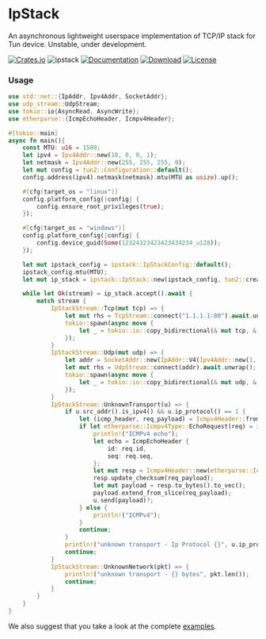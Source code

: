 IpStack
=======

An asynchronous lightweight userspace implementation of TCP/IP stack for Tun device.
Unstable, under development.

[![Crates.io](https://img.shields.io/crates/v/ipstack.svg)](https://crates.io/crates/ipstack)
![ipstack](https://docs.rs/ipstack/badge.svg)
[![Documentation](https://img.shields.io/badge/docs-release-brightgreen.svg?style=flat)](https://docs.rs/ipstack)
[![Download](https://img.shields.io/crates/d/ipstack.svg)](https://crates.io/crates/ipstack)
[![License](https://img.shields.io/crates/l/ipstack.svg?style=flat)](https://github.com/narrowlink/ipstack/blob/main/LICENSE)

### Usage

```rust
use std::net::{IpAddr, Ipv4Addr, SocketAddr};
use udp_stream::UdpStream;
use tokio::io{AsyncRead, AsyncWrite};
use etherparse::{IcmpEchoHeader, Icmpv4Header};

#[tokio::main]
async fn main(){
    const MTU: u16 = 1500;
    let ipv4 = Ipv4Addr::new(10, 0, 0, 1);
    let netmask = Ipv4Addr::new(255, 255, 255, 0);
    let mut config = tun2::Configuration::default();
    config.address(ipv4).netmask(netmask).mtu(MTU as usize).up();

    #[cfg(target_os = "linux")]
    config.platform_config(|config| {
        config.ensure_root_privileges(true);
    });

    #[cfg(target_os = "windows")]
    config.platform_config(|config| {
        config.device_guid(Some(12324323423423434234_u128));
    });

    let mut ipstack_config = ipstack::IpStackConfig::default();
    ipstack_config.mtu(MTU);
    let mut ip_stack = ipstack::IpStack::new(ipstack_config, tun2::create_as_async(&config).unwrap());

    while let Ok(stream) = ip_stack.accept().await {
        match stream {
            IpStackStream::Tcp(mut tcp) => {
                let mut rhs = TcpStream::connect("1.1.1.1:80").await.unwrap();
                tokio::spawn(async move {
                    let _ = tokio::io::copy_bidirectional(& mut tcp, & mut rhs).await;
                });
            }
            IpStackStream::Udp(mut udp) => {
                let addr = SocketAddr::new(IpAddr::V4(Ipv4Addr::new(1, 1, 1, 1)), 53);
                let mut rhs = UdpStream::connect(addr).await.unwrap();
                tokio::spawn(async move {
                    let _ = tokio::io::copy_bidirectional(& mut udp, & mut rhs).await;
                });
            }
            IpStackStream::UnknownTransport(u) => {
                if u.src_addr().is_ipv4() && u.ip_protocol() == 1 {
                    let (icmp_header, req_payload) = Icmpv4Header::from_slice(u.payload())?;
                    if let etherparse::Icmpv4Type::EchoRequest(req) = icmp_header.icmp_type {
                        println!("ICMPv4 echo");
                        let echo = IcmpEchoHeader {
                            id: req.id,
                            seq: req.seq,
                        };
                        let mut resp = Icmpv4Header::new(etherparse::Icmpv4Type::EchoReply(echo));
                        resp.update_checksum(req_payload);
                        let mut payload = resp.to_bytes().to_vec();
                        payload.extend_from_slice(req_payload);
                        u.send(payload)?;
                    } else {
                        println!("ICMPv4");
                    }
                    continue;
                }
                println!("unknown transport - Ip Protocol {}", u.ip_protocol());
                continue;
            }
            IpStackStream::UnknownNetwork(pkt) => {
                println!("unknown transport - {} bytes", pkt.len());
                continue;
            }
        }
    }
}
```

We also suggest that you take a look at the complete [examples](examples).
